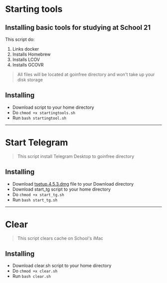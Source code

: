 # Starting tools

## Installing basic tools for studying at School 21

This script do: 
  1. Links docker
  2. Installs Homebrew
  3. Installs LCOV
  4. Installs GCOVR

>All files will be located at goinfree directory and won't take up your disk storage


## Installing

- Download script to your home directory
- Do `chmod +x startingtools.sh`
- Run `bash startingtool.sh`

___

# Start Telegram

>This script install Telegram Desktop to goinfree directory

## Installing

- Download [tsetup.4.5.3.dmg](https://desktop.telegram.org/ "Telegram Desktop") file to your Download directory
- Download start_tg script to your home directory
- Do `chmod +x start_tg.sh`
- Run `bash start_tg.sh`

___

# Clear 

>This script clears cache on School's iMac

## Installing

- Download clear.sh script to your home directory
- Do `chmod +x clear.sh`
- Run `bash clear.sh`


